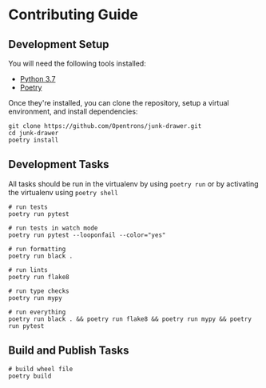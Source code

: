 # Contributing Guide

## Development Setup

You will need the following tools installed:

- [Python 3.7][]
- [Poetry][]

Once they're installed, you can clone the repository, setup a virtual environment, and install dependencies:

```shell
git clone https://github.com/Opentrons/junk-drawer.git
cd junk-drawer
poetry install
```

[python 3.7]: https://www.python.org/downloads/
[poetry]: https://python-poetry.org/

## Development Tasks

All tasks should be run in the virtualenv by using `poetry run` or by activating the virtualenv using `poetry shell`

```shell
# run tests
poetry run pytest

# run tests in watch mode
poetry run pytest --looponfail --color="yes"

# run formatting
poetry run black .

# run lints
poetry run flake8

# run type checks
poetry run mypy

# run everything
poetry run black . && poetry run flake8 && poetry run mypy && poetry run pytest
```

## Build and Publish Tasks

```shell
# build wheel file
poetry build
```
